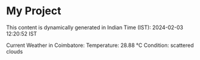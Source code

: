 # My Project

This content is dynamically generated in Indian Time (IST): 2024-02-03 12:20:52 IST


Current Weather in Coimbatore:
Temperature: 28.88 °C
Condition: scattered clouds
